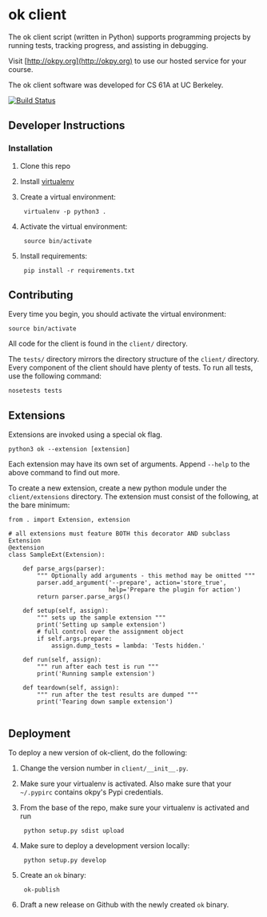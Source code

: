 ok client
=========

The ok client script (written in Python) supports programming projects
by running tests, tracking progress, and assisting in debugging.

Visit [http://okpy.org](http://okpy.org) to use our hosted service for
your course.

The ok client software was developed for CS 61A at UC Berkeley.

[![Build Status](https://travis-ci.org/Cal-CS-61A-Staff/ok-client.svg?branch=master)](https://travis-ci.org/Cal-CS-61A-Staff/ok-client)

## Developer Instructions

### Installation

1. Clone this repo
2. Install [virtualenv](http://docs.python-guide.org/en/latest/dev/virtualenvs/)
3. Create a virtual environment:

        virtualenv -p python3 .
4. Activate the virtual environment:

        source bin/activate
5. Install requirements:

        pip install -r requirements.txt

## Contributing

Every time you begin, you should activate the virtual environment:

    source bin/activate

All code for the client is found in the `client/` directory.

The `tests/` directory mirrors the directory structure of the `client/`
directory. Every component of the client should have plenty of tests.
To run all tests, use the following command:

    nosetests tests
    
## Extensions

Extensions are invoked using a special ok flag.

```
python3 ok --extension [extension]
```

Each extension may have its own set of arguments. Append `--help` to the
above command to find out more.

To create a new extension, create a new python module under the
`client/extensions` directory. The extension must consist of the following,
at the bare minimum:

```
from . import Extension, extension

# all extensions must feature BOTH this decorator AND subclass Extension
@extension
class SampleExt(Extension):

    def parse_args(parser):
        """ Optionally add arguments - this method may be omitted """
        parser.add_argument('--prepare', action='store_true',
                            help='Prepare the plugin for action')
        return parser.parse_args()
	
	def setup(self, assign):
		""" sets up the sample extension """
		print('Setting up sample extension')
		# full control over the assignment object
		if self.args.prepare:
		    assign.dump_tests = lambda: 'Tests hidden.'
		
	def run(self, assign):
	    """ run after each test is run """
	    print('Running sample extension')
	    
	def teardown(self, assign):
	    """ run after the test results are dumped """
	    print('Tearing down sample extension')
		
```

## Deployment

To deploy a new version of ok-client, do the following:

1. Change the version number in `client/__init__.py`.
2. Make sure your virtualenv is activated. Also make sure that your `~/.pypirc`
   contains okpy's Pypi credentials.
3. From the base of the repo, make sure your virtualenv is activated and run

        python setup.py sdist upload

4. Make sure to deploy a development version locally:

        python setup.py develop

5. Create an `ok` binary:

        ok-publish

6. Draft a new release on Github with the newly created `ok` binary.